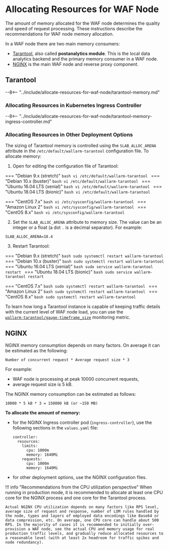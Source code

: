 # Allocating Resources for WAF Node

The amount of memory allocated for the WAF node determines the quality and speed of request processing. These instructions describe the recommendations for WAF node memory allocation.

In a WAF node there are two main memory consumers:

* [Tarantool](#tarantool), also called **postanalytics module**. This is the local data analytics backend and the primary memory consumer in a WAF node.
* [NGINX](#nginx) is the main WAF node and reverse proxy component.

## Tarantool

--8<-- "../include/allocate-resources-for-waf-node/tarantool-memory.md"

### Allocating Resources in Kubernetes Ingress Controller

--8<-- "../include/allocate-resources-for-waf-node/tarantool-memory-ingress-controller.md"

### Allocating Resources in Other Deployment Options

The sizing of Tarantool memory is controlled using the `SLAB_ALLOC_ARENA` attribute in the `/etc/default/wallarm‑tarantool` configuration file. To allocate memory:

<ol start="1"><li>Open for editing the configuration file of Tarantool:</li></ol>

=== "Debian 9.x (stretch)"
    ```bash
    vi /etc/default/wallarm-tarantool
    ```
=== "Debian 10.x (buster)"
    ```bash
    vi /etc/default/wallarm-tarantool
    ```
=== "Ubuntu 16.04 LTS (xenial)"
    ```bash
    vi /etc/default/wallarm-tarantool
    ```
=== "Ubuntu 18.04 LTS (bionic)"
    ```bash
    vi /etc/default/wallarm-tarantool
    ```
<!-- === "Ubuntu 20.04 LTS (focal)"
    ```bash
    vi /etc/default/wallarm-tarantool
    ``` -->
=== "CentOS 7.x"
    ```bash
    vi /etc/sysconfig/wallarm-tarantool
    ```
=== "Amazon Linux 2"
    ```bash
    vi /etc/sysconfig/wallarm-tarantool
    ```
=== "CentOS 8.x"
    ```bash
    vi /etc/sysconfig/wallarm-tarantool
    ```

<ol start="2"><li>Set the <code>SLAB_ALLOC_ARENA</code> attribute to memory size. The value can be an integer or a float (a dot <code>.</code> is a decimal separator). For example:</li></ol>

```
SLAB_ALLOC_ARENA=10.4
```

<ol start="3"><li>Restart Tarantool:</li></ol>

=== "Debian 9.x (stretch)"
    ```bash
    sudo systemctl restart wallarm-tarantool
    ```
=== "Debian 10.x (buster)"
    ```bash
    sudo systemctl restart wallarm-tarantool
    ```
=== "Ubuntu 16.04 LTS (xenial)"
    ```bash
    sudo service wallarm-tarantool restart
    ```
=== "Ubuntu 18.04 LTS (bionic)"
    ```bash
    sudo service wallarm-tarantool restart
    ```
<!-- === "Ubuntu 20.04 LTS (focal)"
    ```bash
    sudo service wallarm-tarantool restart
    ``` -->
=== "CentOS 7.x"
    ```bash
    sudo systemctl restart wallarm-tarantool
    ```
=== "Amazon Linux 2"
    ```bash
    sudo systemctl restart wallarm-tarantool
    ```
=== "CentOS 8.x"
    ```bash
    sudo systemctl restart wallarm-tarantool
    ```

To learn how long a Tarantool instance is capable of keeping traffic details with the current level of WAF node load, you can use the [`wallarm‑tarantool/gauge‑timeframe_size`](../monitoring/available-metrics.md#time-of-storing-requests-in-the-postanalytics-module-in-seconds) monitoring metric.

## NGINX

NGINX memory consumption depends on many factors. On average it can be estimated as the following:

```
Number of concurrent request * Average request size * 3
```

For example:

* WAF node is processing at peak 10000 concurrent requests,
* average request size is 5 kB.

The NGINX memory consumption can be estimated as follows:

```
10000 * 5 kB * 3 = 150000 kB (or ~150 MB)
```

**To allocate the amount of memory:**

* for the NGINX Ingress controller pod (`ingress-controller`), use the following sections in the `values.yaml` file:
    ```
    controller:
      resources:
        limits:
          cpu: 1000m
          memory: 1640Mi
        requests:
          cpu: 1000m
          memory: 1640Mi
    ```
* for other deployment options, use the NGINX configuration files.

!!! info "Recommendations from the CPU utilization perspective"
    When running in production mode, it is recommended to allocate at least one CPU core for the NGINX process and one core for the Tarantool process.
    
    Actual NGINX CPU utilization depends on many factors like RPS level, average size of request and response, number of LOM rules handled by the node, types and layers of employed data encodings like Base64 or data compression, etc. On average, one CPU core can handle about 500 RPS. In the majority of cases it is recommended to initially over-provision a WAF node, see the actual CPU and memory usage for real production traffic levels, and gradually reduce allocated resources to a reasonable level (with at least 2x headroom for traffic spikes and node redundancy).
